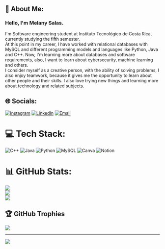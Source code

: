 ## 💫 About Me:
### Hello, I'm Melany Salas. <br>
I'm Software engineering student at Instituto Tecnológico de Costa Rica, currently studying the fifth semester.<br>
At this point in my career, I have worked with relational databases with MySQL and different programming models and languages like Python, Java and C++. Now, I'm learning more about databases and software requirements, also, I want to learn about cybersecurity, machine learning and others. <br>
I consider myself as a creative person, with the ability of solving problems, I also enjoy teamwork, because it gives me the opportunity to learn about other people and their skills. I also love trying new things and learning more about technology and related subjects.


## 🌐 Socials:
[![Instagram](https://img.shields.io/badge/Instagram-%23E4405F.svg?logo=Instagram&logoColor=white)](https://instagram.com/mel_safer) [![LinkedIn](https://img.shields.io/badge/LinkedIn-%230077B5.svg?logo=linkedin&logoColor=white)](https://linkedin.com/in/linkedin.com/in/melany-salas-fernández-383328260) 
[![Email](https://img.shields.io/badge/email-melanysf01%40gmail.com-orange)](https://mail.google.com/)

# 💻 Tech Stack:
![C++](https://img.shields.io/badge/c++-%2300599C.svg?style=plastic&logo=c%2B%2B&logoColor=white) ![Java](https://img.shields.io/badge/java-%23ED8B00.svg?style=plastic&logo=java&logoColor=white) ![Python](https://img.shields.io/badge/python-3670A0?style=plastic&logo=python&logoColor=ffdd54) ![MySQL](https://img.shields.io/badge/mysql-%2300f.svg?style=plastic&logo=mysql&logoColor=white) ![Canva](https://img.shields.io/badge/Canva-%2300C4CC.svg?style=plastic&logo=Canva&logoColor=white)  ![Notion](https://img.shields.io/badge/Notion-%23000000.svg?style=plastic&logo=notion&logoColor=white)
# 📊 GitHub Stats:
![](https://github-readme-stats.vercel.app/api?username=MelSaFer&theme=monokai&hide_border=false&include_all_commits=false&count_private=false)<br/>
![](https://github-readme-streak-stats.herokuapp.com/?user=MelSaFer&theme=monokai&hide_border=false)<br/>
![](https://github-readme-stats.vercel.app/api/top-langs/?username=MelSaFer&theme=monokai&hide_border=false&include_all_commits=false&count_private=false&layout=compact)

## 🏆 GitHub Trophies
![](https://github-profile-trophy.vercel.app/?username=MelSaFer&theme=radical&no-frame=false&no-bg=true&margin-w=4)

---
[![](https://visitcount.itsvg.in/api?id=MelSaFer&icon=0&color=10)](https://visitcount.itsvg.in)
<!-- Proudly created with GPRM ( https://gprm.itsvg.in ) -->
